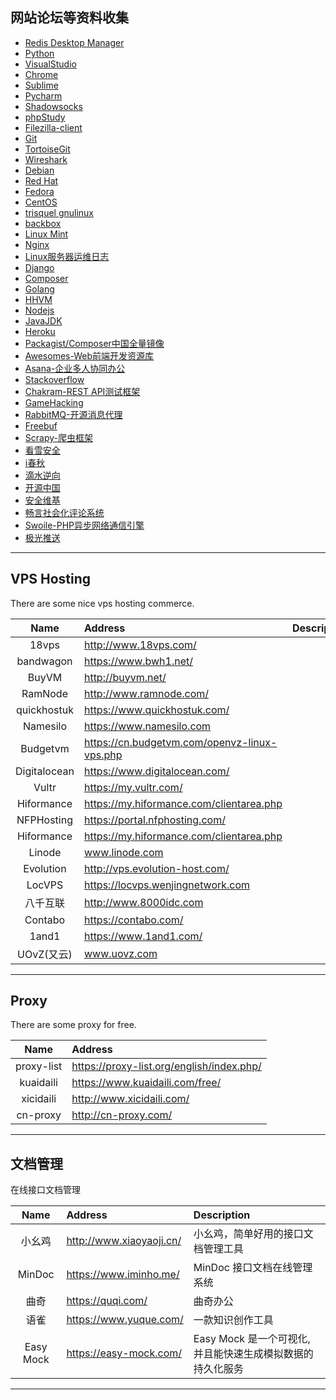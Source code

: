 
## 网站论坛等资料收集
* [Redis Desktop Manager](https://redisdesktop.com/download/)
* [Python](https://www.python.org/)
* [VisualStudio](https://www.visualstudio.com/zh-hans/downloads)
* [Chrome](http://www.google.cn/chrome/browser/desktop/)
* [Sublime](https://www.sublimetext.com/)
* [Pycharm](https://www.jetbrains.com/pycharm/?fromMenu)
* [Shadowsocks](https://github.com/shadowsocks/shadowsocks-windows/releases)
* [phpStudy](http://www.phpstudy.net/)
* [Filezilla-client](https://filezilla-project.org/download.php?type=client)
* [Git](https://git-scm.com/downloads)
* [TortoiseGit](https://tortoisegit.org/)
* [Wireshark](https://www.wireshark.org/download.html)
* [Debian](https://www.debian.org/)
* [Red Hat](http://www.redhat.com/)
* [Fedora](https://getfedora.org/)
* [CentOS](https://www.centos.org/)
* [trisquel gnulinux](https://trisquel.info/)
* [backbox](https://www.backbox.org/)
* [Linux Mint](http://www.linuxmint.com/)
* [Nginx](http://nginx.org/)
* [Linux服务器运维日志](https://www.centos.bz/)
* [Django](https://www.djangoproject.com/download/)
* [Composer](http://www.phpcomposer.com/)
* [Golang](https://golang.org/)
* [HHVM](http://www.hhvm.org/)
* [Nodejs](http://nodejs.cn/)
* [JavaJDK](http://www.oracle.com/technetwork/cn/java/javase/downloads/jdk8-downloads-2133151-zhs.html)
* [Heroku](https://devcenter.heroku.com/)
* [Packagist/Composer中国全量镜像](https://pkg.phpcomposer.com/)
* [Awesomes-Web前端开发资源库](https://www.awesomes.cn/)
* [Asana-企业多人协同办公](https://app.asana.com/)
* [Stackoverflow](https://stackoverflow.com/)
* [Chakram-REST API测试框架](http://dareid.github.io/chakram/)
* [GameHacking](https://www.nostarch.com/gamehacking)
* [RabbitMQ-开源消息代理](http://www.rabbitmq.com/)
* [Freebuf](http://www.freebuf.com/)
* [Scrapy-爬虫框架](https://scrapy.org/)
* [看雪安全](https://bbs.pediy.com/)
* [i春秋](https://www.ichunqiu.com/)
* [滴水逆向](http://www.dtdebug.com/)
* [开源中国](https://www.oschina.net/)
* [安全维基](https://www.sec-wiki.com/)
* [畅言社会化评论系统](http://changyan.kuaizhan.com/)
* [Swoile-PHP异步网络通信引擎](https://www.swoole.com/)
* [极光推送](http://docs.jiguang.cn/)
---
## VPS Hosting
There are some nice vps hosting commerce.

| Name | Address | Description |
| :--: | :------ | :------------ |
| 18vps | <http://www.18vps.com/> | |
| bandwagon | <https://www.bwh1.net/> | |
| BuyVM | <http://buyvm.net/> | |
| RamNode | <http://www.ramnode.com/> | |
| quickhostuk | <https://www.quickhostuk.com/> | |
| Namesilo | https://www.namesilo.com | |
| Budgetvm | https://cn.budgetvm.com/openvz-linux-vps.php | |
| Digitalocean | <https://www.digitalocean.com/> | |
| Vultr | https://my.vultr.com/ | |
| Hiformance | https://my.hiformance.com/clientarea.php | |
| NFPHosting | https://portal.nfphosting.com/ | |
| Hiformance | https://my.hiformance.com/clientarea.php | |
| Linode | www.linode.com | |
| Evolution | http://vps.evolution-host.com/ | |
| LocVPS | https://locvps.wenjingnetwork.com | |
| 八千互联 | http://www.8000idc.com | |
| Contabo | https://contabo.com/ | |
| 1and1 | https://www.1and1.com/ | |
| UOvZ(又云) | www.uovz.com | |
---
## Proxy
There are some proxy for free.

| Name | Address |
| :--: | :------ |
| proxy-list | <https://proxy-list.org/english/index.php/> |
| kuaidaili | https://www.kuaidaili.com/free/ |
| xicidaili | <http://www.xicidaili.com/> |
| cn-proxy | <http://cn-proxy.com/> |
---
## 文档管理
在线接口文档管理

| Name | Address | Description |
| :--: | :------ | :------------ |
| 小幺鸡 | <http://www.xiaoyaoji.cn/> | 小幺鸡，简单好用的接口文档管理工具 |
| MinDoc | <https://www.iminho.me/> | MinDoc 接口文档在线管理系统 |
| 曲奇 | <https://quqi.com/> | 曲奇办公 |
| 语雀 | <https://www.yuque.com/> | 一款知识创作工具 |
| Easy Mock | <https://easy-mock.com/> | Easy Mock 是一个可视化, 并且能快速生成模拟数据的持久化服务 |
---

